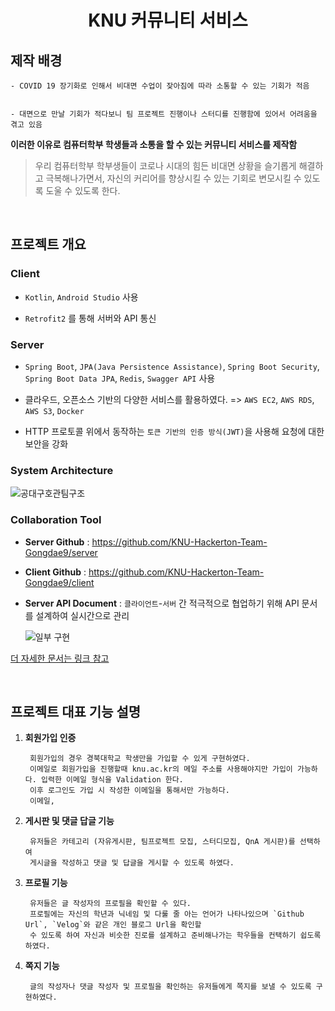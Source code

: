 <h1 align="center">KNU 커뮤니티 서비스</h1>


## 제작 배경

    - COVID 19 장기화로 인해서 비대면 수업이 잦아짐에 따라 소통할 수 있는 기회가 적음


    - 대면으로 만날 기회가 적다보니 팀 프로젝트 진행이나 스터디를 진행함에 있어서 어려움을 겪고 있음

**이러한 이유로 컴퓨터학부 학생들과 소통을 할 수 있는 커뮤니티 서비스를 제작함**

> 우리 컴퓨터학부 학부생들이 코로나 시대의 힘든 비대면 상황을 슬기롭게 해결하고 극복해나가면서,
자신의 커리어를 향상시킬 수 있는 기회로 변모시킬 수 있도록 도울 수 있도록 한다.  

<br/>

## 프로젝트 개요

### Client

- `Kotlin`, `Android Studio` 사용


- `Retrofit2` 를 통해 서버와 API 통신


### Server   

- `Spring Boot`, `JPA(Java Persistence Assistance)`, `Spring Boot Security`, `Spring Boot Data JPA`, `Redis`, `Swagger API` 사용

   
- 클라우드, 오픈소스 기반의 다양한 서비스를 활용하였다. => `AWS EC2`, `AWS RDS`, `AWS S3`, `Docker`

   
- HTTP 프로토콜 위에서 동작하는 `토큰 기반의 인증 방식(JWT)`을 사용해 요청에 대한 보안을 강화


### System Architecture

![공대구호관팀구조](https://knu-moapp2.s3.ap-northeast-2.amazonaws.com/static/hack-architecture.png)


### Collaboration Tool

- **Server Github** : https://github.com/KNU-Hackerton-Team-Gongdae9/server


- **Client Github** : https://github.com/KNU-Hackerton-Team-Gongdae9/client


- **Server API Document** : `클라이언트`-`서버` 간 적극적으로 협업하기 위해 API 문서를 설계하여 실시간으로 관리

   
   ![일부 구현](https://user-images.githubusercontent.com/51476083/126737771-ad2c4307-7d68-48cf-acd1-3aa60e52494b.png)

[더 자세한 문서는 링크 참고](http://52.79.203.88:8080/swagger-ui.html#/)

<br/>


## 프로젝트 대표 기능 설명

1. **회원가입 인증**

        회원가입의 경우 경북대학교 학생만을 가입할 수 있게 구현하였다. 
        이메일로 회원가입을 진행할때 knu.ac.kr의 메일 주소를 사용해야지만 가입이 가능하다. 입력한 이메일 형식을 Validation 한다. 
        이후 로그인도 가입 시 작성한 이메일을 통해서만 가능하다. 
        이메일, 


2. **게시판 및 댓글 답글 기능**

        유저들은 카테고리 (자유게시판, 팀프로젝트 모집, 스터디모집, QnA 게시판)를 선택하여 
        게시글을 작성하고 댓글 및 답글을 게시할 수 있도록 하였다. 
        


3. **프로필 기능**

        유저들은 글 작성자의 프로필을 확인할 수 있다. 
        프로필에는 자신의 학년과 닉네임 및 다룰 줄 아는 언어가 나타나있으며 `Github Url`, `Velog`와 같은 개인 블로그 Url을 확인할 
        수 있도록 하여 자신과 비슷한 진로를 설계하고 준비해나가는 학우들을 컨택하기 쉽도록 하였다.


4. **쪽지 기능**

        글의 작성자나 댓글 작성자 및 프로필을 확인하는 유저들에게 쪽지를 보낼 수 있도록 구현하였다.
